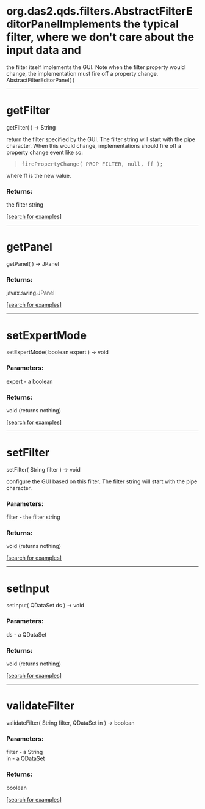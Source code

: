 # org.das2.qds.filters.AbstractFilterEditorPanelImplements the typical filter, where we don't care about the input data and
 the filter itself implements the GUI.  Note when the filter property would change, 
 the implementation must fire off a property change.
AbstractFilterEditorPanel( )


***
<a name="getFilter"></a>
# getFilter
getFilter(  ) &rarr; String

return the filter specified by the GUI.  The filter string will
 start with the pipe character.  When this would change, implementations should fire
 off a property change event like so:
<blockquote><pre>
firePropertyChange( PROP_FILTER, null, ff );
</pre></blockquote>
 where ff is the new value.

### Returns:
the filter string

<a href="https://github.com/autoplot/dev/search?q=getFilter&unscoped_q=getFilter">[search for examples]</a>

***
<a name="getPanel"></a>
# getPanel
getPanel(  ) &rarr; JPanel



### Returns:
javax.swing.JPanel


<a href="https://github.com/autoplot/dev/search?q=getPanel&unscoped_q=getPanel">[search for examples]</a>

***
<a name="setExpertMode"></a>
# setExpertMode
setExpertMode( boolean expert ) &rarr; void



### Parameters:
expert - a boolean

### Returns:
void (returns nothing)


<a href="https://github.com/autoplot/dev/search?q=setExpertMode&unscoped_q=setExpertMode">[search for examples]</a>

***
<a name="setFilter"></a>
# setFilter
setFilter( String filter ) &rarr; void

configure the GUI based on this filter.  The filter string will
 start with the pipe character.

### Parameters:
filter - the filter string

### Returns:
void (returns nothing)


<a href="https://github.com/autoplot/dev/search?q=setFilter&unscoped_q=setFilter">[search for examples]</a>

***
<a name="setInput"></a>
# setInput
setInput( QDataSet ds ) &rarr; void



### Parameters:
ds - a QDataSet

### Returns:
void (returns nothing)


<a href="https://github.com/autoplot/dev/search?q=setInput&unscoped_q=setInput">[search for examples]</a>

***
<a name="validateFilter"></a>
# validateFilter
validateFilter( String filter, QDataSet in ) &rarr; boolean



### Parameters:
filter - a String
<br>in - a QDataSet

### Returns:
boolean


<a href="https://github.com/autoplot/dev/search?q=validateFilter&unscoped_q=validateFilter">[search for examples]</a>

